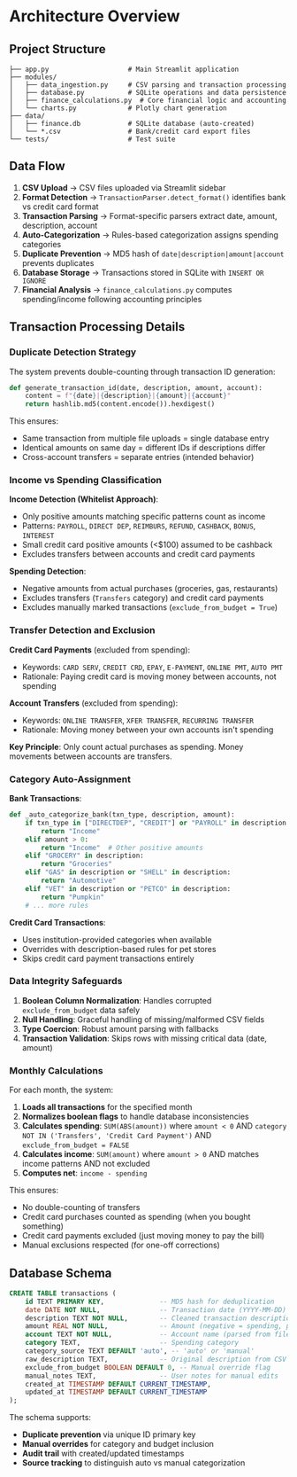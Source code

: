 # Architecture Overview

## Project Structure

```
├── app.py                    # Main Streamlit application
├── modules/
│   ├── data_ingestion.py     # CSV parsing and transaction processing
│   ├── database.py           # SQLite operations and data persistence
│   ├── finance_calculations.py  # Core financial logic and accounting
│   └── charts.py             # Plotly chart generation
├── data/
│   ├── finance.db            # SQLite database (auto-created)
│   └── *.csv                 # Bank/credit card export files
└── tests/                    # Test suite
```

## Data Flow

1. **CSV Upload** → CSV files uploaded via Streamlit sidebar
2. **Format Detection** → `TransactionParser.detect_format()` identifies bank vs credit card format
3. **Transaction Parsing** → Format-specific parsers extract date, amount, description, account
4. **Auto-Categorization** → Rules-based categorization assigns spending categories
5. **Duplicate Prevention** → MD5 hash of `date|description|amount|account` prevents duplicates
6. **Database Storage** → Transactions stored in SQLite with `INSERT OR IGNORE`
7. **Financial Analysis** → `finance_calculations.py` computes spending/income following accounting principles

## Transaction Processing Details

### Duplicate Detection Strategy

The system prevents double-counting through transaction ID generation:

```python
def generate_transaction_id(date, description, amount, account):
    content = f"{date}|{description}|{amount}|{account}"
    return hashlib.md5(content.encode()).hexdigest()
```

This ensures:
- Same transaction from multiple file uploads = single database entry
- Identical amounts on same day = different IDs if descriptions differ
- Cross-account transfers = separate entries (intended behavior)

### Income vs Spending Classification

**Income Detection (Whitelist Approach)**:
- Only positive amounts matching specific patterns count as income
- Patterns: `PAYROLL`, `DIRECT DEP`, `REIMBURS`, `REFUND`, `CASHBACK`, `BONUS`, `INTEREST`
- Small credit card positive amounts (<$100) assumed to be cashback
- Excludes transfers between accounts and credit card payments

**Spending Detection**:
- Negative amounts from actual purchases (groceries, gas, restaurants)
- Excludes transfers (`Transfers` category) and credit card payments
- Excludes manually marked transactions (`exclude_from_budget = True`)

### Transfer Detection and Exclusion

**Credit Card Payments** (excluded from spending):
- Keywords: `CARD SERV`, `CREDIT CRD`, `EPAY`, `E-PAYMENT`, `ONLINE PMT`, `AUTO PMT`
- Rationale: Paying credit card is moving money between accounts, not spending

**Account Transfers** (excluded from spending):
- Keywords: `ONLINE TRANSFER`, `XFER TRANSFER`, `RECURRING TRANSFER`
- Rationale: Moving money between your own accounts isn't spending

**Key Principle**: Only count actual purchases as spending. Money movements between accounts are transfers.

### Category Auto-Assignment

**Bank Transactions**:
```python
def _auto_categorize_bank(txn_type, description, amount):
    if txn_type in ["DIRECTDEP", "CREDIT"] or "PAYROLL" in description:
        return "Income"
    elif amount > 0:
        return "Income"  # Other positive amounts
    elif "GROCERY" in description:
        return "Groceries"
    elif "GAS" in description or "SHELL" in description:
        return "Automotive"
    elif "VET" in description or "PETCO" in description:
        return "Pumpkin"
    # ... more rules
```

**Credit Card Transactions**:
- Uses institution-provided categories when available
- Overrides with description-based rules for pet stores
- Skips credit card payment transactions entirely

### Data Integrity Safeguards

1. **Boolean Column Normalization**: Handles corrupted `exclude_from_budget` data safely
2. **Null Handling**: Graceful handling of missing/malformed CSV fields
3. **Type Coercion**: Robust amount parsing with fallbacks
4. **Transaction Validation**: Skips rows with missing critical data (date, amount)

### Monthly Calculations

For each month, the system:

1. **Loads all transactions** for the specified month
2. **Normalizes boolean flags** to handle database inconsistencies
3. **Calculates spending**: `SUM(ABS(amount))` where `amount < 0` AND `category NOT IN ('Transfers', 'Credit Card Payment')` AND `exclude_from_budget = FALSE`
4. **Calculates income**: `SUM(amount)` where `amount > 0` AND matches income patterns AND not excluded
5. **Computes net**: `income - spending`

This ensures:
- No double-counting of transfers
- Credit card purchases counted as spending (when you bought something)
- Credit card payments excluded (just moving money to pay the bill)
- Manual exclusions respected (for one-off corrections)

## Database Schema

```sql
CREATE TABLE transactions (
    id TEXT PRIMARY KEY,              -- MD5 hash for deduplication
    date DATE NOT NULL,               -- Transaction date (YYYY-MM-DD)
    description TEXT NOT NULL,        -- Cleaned transaction description
    amount REAL NOT NULL,             -- Amount (negative = spending, positive = income)
    account TEXT NOT NULL,            -- Account name (parsed from filename)
    category TEXT,                    -- Spending category
    category_source TEXT DEFAULT 'auto', -- 'auto' or 'manual'
    raw_description TEXT,             -- Original description from CSV
    exclude_from_budget BOOLEAN DEFAULT 0, -- Manual override flag
    manual_notes TEXT,                -- User notes for manual edits
    created_at TIMESTAMP DEFAULT CURRENT_TIMESTAMP,
    updated_at TIMESTAMP DEFAULT CURRENT_TIMESTAMP
);
```

The schema supports:
- **Duplicate prevention** via unique ID primary key
- **Manual overrides** for category and budget inclusion
- **Audit trail** with created/updated timestamps
- **Source tracking** to distinguish auto vs manual categorization